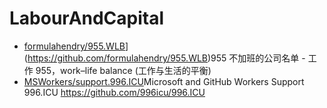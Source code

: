 # LabourAndCapital
- [formulahendry/955.WLB]([)](https://github.com/formulahendry/955.WLB)955 不加班的公司名单 - 工作 955，work–life balance (工作与生活的平衡)
- [MSWorkers/support.996.ICU](https://github.com/MSWorkers/support.996.ICU)Microsoft and GitHub Workers Support 996.ICU https://github.com/996icu/996.ICU